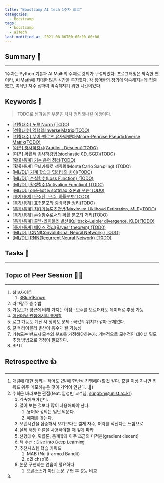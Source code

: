 ```yaml
---
title: "Boostcamp AI tech 1주차 회고"
categories:
  - Boostcamp
tags:
  - boostcamp
  - aitech
last_modified_at: 2021-08-06T00:00:00-00:00
---
```



## Summary 🤙
---
1주차는 Python 기본과 AI Math의 주제로 강의가 구성되었다. 프로그래밍은 익숙한 편이라, AI Math에 최대한 많은 시간을 투자했다. 각 용어들의 정의에 익숙해지는데 집중했고, 여러번 자주 접하여 익숙해지기 위한 시간이었다.   

## Keywords 👀     
> TODO로 남겨놓은 부분은 차차 정리해나갈 예정이다.

  * [[선형대수] 노름;Norm (TODO)](#)
  * [[선형대수] 역행렬;Inverse Matrix(TODO)](#)
  * [[선형대수] 무어-펜로즈 유사역행렬;Moore-Penrose Pseudo Inverse Matrix(TODO)](#)
  * [[미분] 경사하강법(Gradient Descent)(TODO)](#)
  * [[미분] 확률적 경사하강법(stochastic GD, SGD)(TODO)](#)
  * [[확률/통계] 기본 용어 정리(TODO)](#)
  * [[확률/통계] 몬테카를로 샘플링(Monte Carlo Sampling) (TODO)](#)
  * [[ML/DL] 기계 학습과 딥러닝의 차이(TODO)](#)
  * [[ML/DL] 손실함수(Loss Function) (TODO)](#)
  * [[ML/DL] 활성함수(Activation Function) (TODO)](#)
  * [[ML/DL] one-hot & softmax 추론과 분류(TODO)](#)
  * [[통계/통계] 모집단, 모수, 확률분포(TODO)](#)
  * [[통계/통계] 표집분포와 중심극한 정리(TODO)](#)
  * [[통계/통계] 최대가능도추정법(Maximum Liklihood Estimation, MLE)(TODO)](#)
  * [[통계/통계] 손실함수로서의 확률 분포의 거리(TODO)](#)
  * [[통계/통계] 쿨백-라이블러 발산(Kullback–Leibler divergence, KLD)(TODO)](#)
  * [[통계/통계] 베이즈 정리(Bayes' theorem) (TODO)](#)
  * [[ML/DL] CNN(Convolutional Neural Network) (TODO)](#)
  * [[ML/DL] RNN(Recurrent Neural Network) (TODO)](#)

## Tasks 🤷
---


## Topic of Peer Session  🧑‍🏫
---
1. 참고사이트
   1. [3Blue1Brown](https://www.youtube.com/channel/UCYO_jab_esuFRV4b17AJtAw)
2. 라그랑주 승수법
3. 가능도가 평균에 비해 가지는 이점 : 모수를 모르더라도 데이터로 추정 가능
4. [머신러닝 관점에서의 통계학](https://devkihyun.github.io/study/Machine-learining-and-Probability/)
5. 로그 가능도 계산 시 정확도 문제 : 극값의 위치가 같아 문제없다. 
6. 쿨백 라이블러 발산이 음수가 될 가능성
7. 가능도는 반드시 모수의 분포를 가정해야하는가: 기본적으로 모수적인 데이터 밀도 추정 방법으로 가정이 필요하다.
8. BPTT

## Retrospective 👍
---
1. 개념에 대한 정리는 적어도 2일에 한번씩 진행해야 할것 같다. (2일 이상 지나면 키워드 위주 메모해놓은 것이 기억이 안난다...👀)   
2. 수학은 바라보는 관점(feat. 임성빈 교수님, sungbin@unist.ac.kr)
   1. 익숙해져야한다.
   2. 많이 보는 것보다 많이 사용해봐야 한다.
      1. 용어와 정의는 일단 외운다.
      2. 예제를 찾는다.
   3. 오랜시간을 집중해서 보기보다는 짧게 자주, 머리를 적신다는 느낌으로
   4. 실제 해당 이론을 사용해야할 때 깊게 파라
   5. 선형대수, 확률론, 통계학과 아주 조금의 미적분(gradient discent)
   6. 책 추천 : [Dive into Deep Learning](https://d2l.ai)
   7. 추천시스템 학습 키워드 
      1. MAB (Multi-armed Bandit)
      2. d2l chap16
   8. 논문 구현하는 연습이 필요하다.
      1. 오픈소스가 아닌 논문 구현 후 성능 비교
3. 

